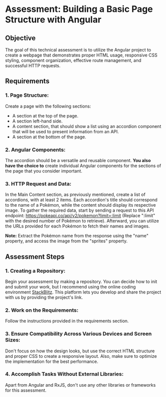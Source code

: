 # Assessment: Building a Basic Page Structure with Angular

## Objective

The goal of this technical assessment is to utilize the Angular project to create a webpage that demonstrates proper HTML usage, responsive CSS styling, component organization, effective route management, and successful HTTP requests.

## Requirements

### 1. Page Structure:

Create a page with the following sections:

- A section at the top of the page.
- A section left-hand side.
- A content section, that should show a list using an accordion component that will be used to present information from an API.
- A section at the bottom of the page.

### 2. Angular Components:

The accordion should be a versatile and reusable component.
**You also have the choice to** create individual Angular components for the sections of the page that you consider important.

### 3. HTTP Request and Data:

In the Main Content section, as previously mentioned, create a list of accordions, with at least 2 items. Each accordion's title should correspond to the name of a Pokémon, while the content should display its respective image.
To gather the required data, start by sending a request to this API endpoint: https://pokeapi.co/api/v2/pokemon?limit=:limit (Replace ":limit" with the desired number of Pokémon to retrieve). Afterward, you can utilize the URLs provided for each Pokémon to fetch their names and images.

**Note:** Extract the Pokémon name from the response using the "name" property, and access the image from the "sprites" property.

## Assessment Steps

### 1. Creating a Repository:

Begin your assessment by making a repository. You can decide how to init and submit your work, but I recommend using the online coding environment [StackBlitz](https://stackblitz.com). This platform lets you develop and share the project with us by providing the project's link.

### 2. Work on the Requirements:

Follow the instructions provided in the requirements section.

### 3. Ensure Compatibility Across Various Devices and Screen Sizes:

Don't focus on how the design looks, but use the correct HTML structure and proper CSS to create a responsive layout. Also, make sure to optimize the implementation for the best performance.

### 4. Accomplish Tasks Without External Libraries:

Apart from Angular and RxJS, don't use any other libraries or frameworks for this assessment.
